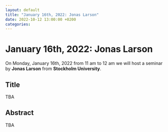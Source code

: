 ```yaml
---
layout: default
title: "January 16th, 2022: Jonas Larson"
date: 2022-10-12 13:00:00 +0200
categories:
---
```


# January 16th, 2022: Jonas Larson

On Monday, January 16th, 2022 from 11 am to 12 am we will host a seminar by **Jonas Larson** from **Stockholm University**. 

## Title

TBA

## Abstract 

TBA




